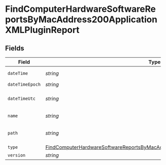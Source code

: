 # FindComputerHardwareSoftwareReportsByMacAddress200ApplicationXMLPluginReport


## Fields

| Field                                                                                                                                                                                           | Type                                                                                                                                                                                            | Required                                                                                                                                                                                        | Description                                                                                                                                                                                     | Example                                                                                                                                                                                         |
| ----------------------------------------------------------------------------------------------------------------------------------------------------------------------------------------------- | ----------------------------------------------------------------------------------------------------------------------------------------------------------------------------------------------- | ----------------------------------------------------------------------------------------------------------------------------------------------------------------------------------------------- | ----------------------------------------------------------------------------------------------------------------------------------------------------------------------------------------------- | ----------------------------------------------------------------------------------------------------------------------------------------------------------------------------------------------- |
| `dateTime`                                                                                                                                                                                      | *string*                                                                                                                                                                                        | :heavy_minus_sign:                                                                                                                                                                              | N/A                                                                                                                                                                                             | 2017-07-07 18:37:04                                                                                                                                                                             |
| `dateTimeEpoch`                                                                                                                                                                                 | *string*                                                                                                                                                                                        | :heavy_minus_sign:                                                                                                                                                                              | N/A                                                                                                                                                                                             | 1499470624555                                                                                                                                                                                   |
| `dateTimeUtc`                                                                                                                                                                                   | *string*                                                                                                                                                                                        | :heavy_minus_sign:                                                                                                                                                                              | N/A                                                                                                                                                                                             | 2017-07-07T18:37:04.555-0500                                                                                                                                                                    |
| `name`                                                                                                                                                                                          | *string*                                                                                                                                                                                        | :heavy_minus_sign:                                                                                                                                                                              | N/A                                                                                                                                                                                             | Quartz Composer.webplugin                                                                                                                                                                       |
| `path`                                                                                                                                                                                          | *string*                                                                                                                                                                                        | :heavy_minus_sign:                                                                                                                                                                              | N/A                                                                                                                                                                                             | /Library/Internet Plug-Ins/Quartz Composer.webplugin                                                                                                                                            |
| `type`                                                                                                                                                                                          | [FindComputerHardwareSoftwareReportsByMacAddress200ApplicationXMLPluginReportType](../../models/operations/findcomputerhardwaresoftwarereportsbymacaddress200applicationxmlpluginreporttype.md) | :heavy_minus_sign:                                                                                                                                                                              | N/A                                                                                                                                                                                             |                                                                                                                                                                                                 |
| `version`                                                                                                                                                                                       | *string*                                                                                                                                                                                        | :heavy_minus_sign:                                                                                                                                                                              | N/A                                                                                                                                                                                             | 1.4                                                                                                                                                                                             |